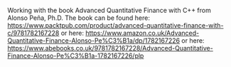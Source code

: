 Working with the book Advanced Quantitative Finance with C++ from Alonso Peña, Ph.D.
The book can be found here: https://www.packtpub.com/product/advanced-quantitative-finance-with-c/9781782167228
or here: https://www.amazon.co.uk/Advanced-Quantitative-Finance-Alonso-Pe%C3%B1a/dp/1782167226
or here: https://www.abebooks.co.uk/9781782167228/Advanced-Quantitative-Finance-Alonso-Pe%C3%B1a-1782167226/plp 